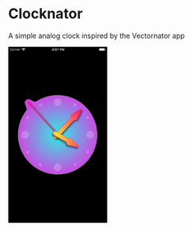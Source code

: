 # Clocknator

A simple analog clock inspired by the Vectornator app

<img src="Media/Clocknator.png" width=200>


